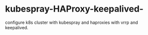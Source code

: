 # kubespray-HAProxy-keepalived-
configure k8s cluster with kubespray and haproxies with vrrp and keepalived.
